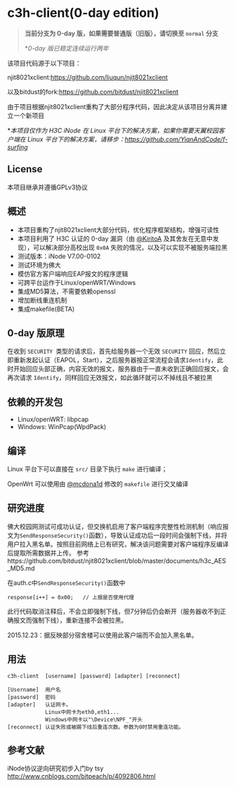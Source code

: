 c3h-client(0-day edition)
===========



> **当前分支为 0-day 版，如果需要普通版（旧版），请切换至 `normal` 分支**  
>
> **0-day 版已稳定连续运行两年*



该项目代码源于以下项目：

njit8021xclient:https://github.com/liuqun/njit8021xclient

以及bitdust的fork:https://github.com/bitdust/njit8021xclient

由于项目根据njit8021xclient重构了大部分程序代码，因此决定从该项目分离并建立一个新项目

**本项目仅作为 H3C iNode 在 Linux 平台下的解决方案，如果你需要天翼校园客户端在 Linux 平台下的解决方案，请移步：https://github.com/YianAndCode/f-surfing*

License
---------
本项目继承并遵循GPLv3协议

概述
-----
* 本项目重构了njit8021xclient大部分代码，优化程序框架结构，增强可读性
* 本项目利用了 H3C 认证的 0-day 漏洞（由 [@KiritoA](https://github.com/KiritoA) 及其舍友在无意中发现），可以解决部分高校出现 `0x0A` 失败的情况，以及可以实现不被服务端拉黑
* 测试版本：iNode V7.00-0102
* 测试环境为佛大
* 模仿官方客户端响应EAP报文的程序逻辑
* 可跨平台运作于Linux/openWRT/Windows
* 集成MD5算法，不需要依赖openssl
* 增加断线重连机制
* 集成makefile(BETA)

## 0-day 版原理

在收到 `SECURITY `类型的请求后，首先给服务器一个无效 `SECURITY` 回应，然后立即重新发起认证（EAPOL，Start），之后服务器按正常流程会请求`Identify`，此时开始回应头部正确，内容无效的报文，服务器由于一直未收到正确回应报文，会再次请求 `Identify`，同样回应无效报文，如此循环就可以不掉线且不被拉黑

依赖的开发包
--------
* Linux/openWRT: libpcap
* Windows: WinPcap(WpdPack)

## 编译

Linux 平台下可以直接在 `src/` 目录下执行 `make` 进行编译；

OpenWrt 可以使用由 [@mcdona1d](https://github.com/mcdona1d/c3h-client) 修改的 `makefile` 进行交叉编译

研究进度
-----
佛大校园网测试可成功认证，但交换机启用了客户端程序完整性检测机制（响应报文为`SendResponseSecurity()`函数），导致认证成功后一段时间会强制下线，并将用户拉入黑名单。按照目前网络上已有研究，解决该问题需要对客户端程序反编译后提取所需数据并上传。
参考https://github.com/bitdust/njit8021xclient/blob/master/documents/h3c_AES_MD5.md

在auth.c中`SendResponseSecurity()`函数中
```
response[i++] = 0x00;	// 上报是否使用代理
```
此行代码取消注释后，不会立即强制下线，但7分钟后仍会断开（服务器收不到正确报文而强制下线），重新连接不会被拉黑。

2015.12.23：据反映部分宿舍楼可以使用此客户端而不会加入黑名单。

用法
-----
```
c3h-client  [username] [password] [adapter] [reconnect]

[Username]	用户名
[password]	密码
[adapter]	认证网卡。
			Linux中网卡为eth0,eth1...
			Windows中网卡以"\Device\NPF_"开头
[reconnect]	认证失败或被踢下线后重连次数。参数为0时禁用重连功能。
```

参考文献
---------
iNode协议逆向研究初步入门by tsy http://www.cnblogs.com/bitpeach/p/4092806.html
